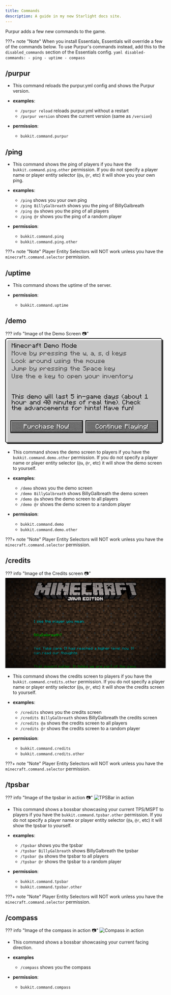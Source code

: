 ```yaml
---
title: Commands
description: A guide in my new Starlight docs site.
---
```


Purpur adds a few new commands to the game.

???+ note "Note"
    When you install Essentials, Essentials will override a few of the commands below. To use Purpur's commands instead, add this to the `disabled_commands` section of the Essentials config.
    ``` yaml
    disabled-commands:
      - ping
      - uptime
      - compass
    ```

## /purpur
- This command reloads the purpur.yml config and shows the Purpur version.

- **examples**:
    - `/purpur reload` reloads purpur.yml without a restart
    - `/purpur version` shows the current version (same as `/version`)

- **permission**:
    - `bukkit.command.purpur`

## /ping
- This command shows the ping of players if you have the `bukkit.command.ping.other` permission. If you do not specify a player name or player entity selector (`@a`, `@r`, etc) it will show you your own ping.

- **examples**:
    - `/ping` shows you your own ping
    - `/ping BillyGalbreath` shows you the ping of BillyGalbreath
    - `/ping @a` shows you the ping of all players
    - `/ping @r` shows you the ping of a random player

- **permission**:
    - `bukkit.command.ping`
    - `bukkit.command.ping.other`

???+ note "Note"
    Player Entity Selectors will NOT work unless you have the `minecraft.command.selector` permission.

## /uptime
- This command shows the uptime of the server.

- **permission**:
    - `bukkit.command.uptime`

## /demo
??? info "Image of the Demo Screen 📷"
    ![Demo Screen](../../../../public/images/demo.png)
- This command shows the demo screen to players if you have the `bukkit.command.demo.other` permission. If you do not specify a player name or player entity selector (`@a`, `@r`, etc) it will show the demo screen to yourself.

- **examples**:
    - `/demo` shows you the demo screen
    - `/demo BillyGalbreath` shows BillyGalbreath the demo screen
    - `/demo @a` shows the demo screen to all players
    - `/demo @r` shows the demo screen to a random player

- **permission**:
    - `bukkit.command.demo`
    - `bukkit.command.demo.other`

???+ note "Note"
    Player Entity Selectors will NOT work unless you have the `minecraft.command.selector` permission.

## /credits
??? info "Image of the Credits screen 📷"
    ![Credits screen](../../../../public/images/credits.png)
- This command shows the credits screen to players if you have the `bukkit.command.credits.other` permission. If you do not specify a player name or player entity selector (`@a`, `@r`, etc) it will show the credits screen to yourself.

- **examples**:
    - `/credits` shows you the credits screen
    - `/credits BillyGalbreath` shows BillyGalbreath the credits screen
    - `/credits @a` shows the credits screen to all players
    - `/credits @r` shows the credits screen to a random player

- **permission**:
    - `bukkit.command.credits`
    - `bukkit.command.credits.other`

???+ note "Note"
    Player Entity Selectors will NOT work unless you have the `minecraft.command.selector` permission.

## /tpsbar
??? info "Image of the tpsbar in action 📷"
    ![TPSBar in action](../../../../public/images/bossbar.gif)
- This command shows a bossbar showcasing your current TPS/MSPT to players if you have the `bukkit.command.tpsbar.other` permission. If you do not specify a player name or player entity selector (`@a`, `@r`, etc) it will show the tpsbar to yourself.

- **examples**:
    - `/tpsbar` shows you the tpsbar
    - `/tpsbar BillyGalbreath` shows BillyGalbreath the tpsbar
    - `/tpsbar @a` shows the tpsbar to all players
    - `/tpsbar @r` shows the tpsbar to a random player

- **permission**:
    - `bukkit.command.tpsbar`
    - `bukkit.command.tpsbar.other`

???+ note "Note"
    Player Entity Selectors will NOT work unless you have the `minecraft.command.selector` permission.

## /compass
??? info "Image of the compass in action 📷"
    ![Compass in action](../../../../public/images/bossbar.gif)
- This command shows a bossbar showcasing your current facing direction.

- **examples**
    - `/compass` shows you the compass

- **permission**:
    - `bukkit.command.compass`
